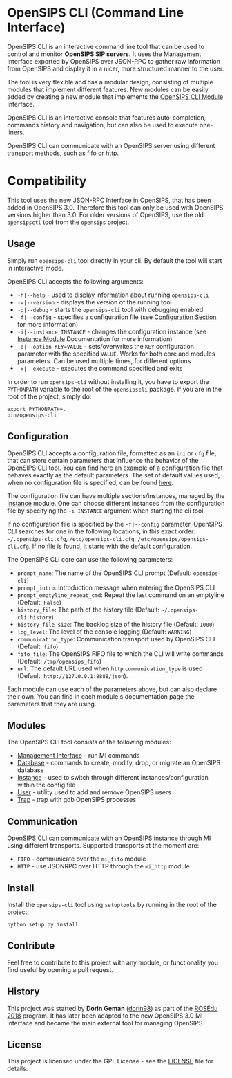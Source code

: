 # OpenSIPS CLI (Command Line Interface)

OpenSIPS CLI is an interactive command line tool that can be used to control
and monitor **OpenSIPS SIP servers**. It uses the Management Interface
exported by OpenSIPS over JSON-RPC to gather raw information from OpenSIPS and
display it in a nicer, more structured manner to the user.

The tool is very flexible and has a modular design, consisting of multiple
modules that implement different features. New modules can be easily added by
creating a new module that implements the [OpenSIPS CLI
Module](opensipscli/module.py) Interface.

OpenSIPS CLI is an interactive console that features auto-completion, commands
history and navigation, but can also be used to execute one-liners.

OpenSIPS CLI can communicate with an OpenSIPS server using different transport
methods, such as fifo or http.

# Compatibility

This tool uses the new JSON-RPC Interface in OpenSIPS, that has been added in
OpenSIPS 3.0. Therefore this tool can only be used with OpenSIPS versions
higher than 3.0. For older versions of OpenSIPS, use the old `opensipsctl`
tool from the `opensips` project.

## Usage

Simply run `opensips-cli` tool directly in your cli.
By default the tool will start in interactive mode.

OpenSIPS CLI accepts the following arguments:
* `-h|--help` - used to display information about running `opensips-cli`
* `-v|--version` - displays the version of the running tool
* `-d|--debug` - starts the `opensips-cli` tool with debugging enabled
* `-f|--config` - specifies a configuration file (see [Configuration
Section](#configuration) for more information)
* `-i|--instance INSTANCE` - changes the configuration instance (see [Instance
Module](docs/modules/instance.md) Documentation for more information)
* `-o|--option KEY=VALUE` - sets/overwrites the `KEY` configuration parameter
with the specified `VALUE`. Works for both core and modules parameters. Can be
used multiple times, for different options
* `-x|--execute` - executes the command specified and exits

In order to run `opensips-cli` without installing it, you have to export the
`PYTHONPATH` variable to the root of the `opensipscli` package. If you are in
the root of the project, simply do:

```
export PYTHONPATH=.
bin/opensips-cli
```

## Configuration

OpenSIPS CLI accepts a configuration file, formatted as an `ini` or `cfg`
file, that can store certain parameters that influence the behavior of the
OpenSIPS CLI tool. You can find [here](etc/default.cfg) an example of a
configuration file that behaves exactly as the default parameters. The set of
default values used, when no configuration file is specified, can be found
[here](opensipscli/defaults.py).

The configuration file can have multiple sections/instances, managed by the
[Instance](docs/modules/instance.md) module. One can choose different
instances from the configuration file by specifying the `-i INSTANCE` argument
when starting the cli tool.

If no configuration file is specified by the `-f|--config` parameter, OpenSIPS
CLI searches for one in the following locations, in this exact order:
`~/.opensips-cli.cfg`, `/etc/opensips-cli.cfg`, `/etc/opensips/opensips-cli.cfg`. If no file is found, it starts with the default configuration.

The OpenSIPS CLI core can use the following parameters:

* `prompt_name`: The name of the OpenSIPS CLI prompt (Default: `opensips-cli`)
* `prompt_intro`: Introduction message when entering the OpenSIPS CLI
* `prompt_emptyline_repeat_cmd`: Repeat the last command on an emptyline (Default: `False`)
* `history_file`: The path of the history file (Default: `~/.opensips-cli.history`)
* `history_file_size`: The backlog size of the history file (Default: `1000`)
* `log_level`: The level of the console logging (Default: `WARNING`)
* `communication_type`: Communication transport used by OpenSIPS CLI (Default: `fifo`)
* `fifo_file`: The OpenSIPS FIFO file to which the CLI will write commands
(Default: `/tmp/opensips_fifo`)
* `url`: The default URL used when `http` `communication_type` is used
(Default: `http://127.0.0.1:8888/json`).

Each module can use each of the parameters above, but can also declare their
own. You can find in each module's documentation page the parameters that they
are using.

## Modules

The OpenSIPS CLI tool consists of the following modules:
* [Management Interface](docs/modules/mi.md) - run MI commands
* [Database](docs/modules/database.md) - commands to create, modify, drop, or
migrate an OpenSIPS database
* [Instance](docs/modules/instance.md) - used to switch through different
instances/configuration within the config file
* [User](docs/modules/user.md) - utility used to add and remove OpenSIPS users
* [Trap](docs/modules/trap.md) - trap with gdb OpenSIPS processes

## Communication

OpenSIPS CLI can communicate with an OpenSIPS instance through MI using
different transports. Supported transports at the moment are:
* `FIFO` - communicate over the `mi_fifo` module
* `HTTP` - use JSONRPC over HTTP through the `mi_http` module

## Install

Install the `opensips-cli` tool using `setuptools` by running in the root of
the project:

```
python setup.py install
```

## Contribute

Feel free to contribute to this project with any module, or functionality you
find useful by opening a pull request.

## History

This project was started by **Dorin Geman**
([dorin98](https://github.com/dorin98)) as part of the [ROSEdu
2018](http://soc.rosedu.org/2018/) program. It has later been adapted to the
new OpenSIPS 3.0 MI interface and became the main external tool for managing
OpenSIPS.

## License

This project is licensed under the GPL License - see the [LICENSE](LICENSE)
file for details.
